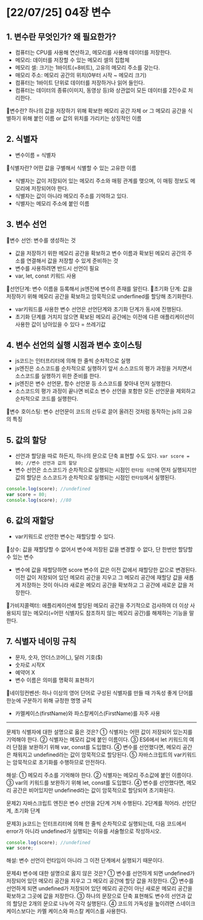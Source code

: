 # [22/07/25] 04장 변수

## 1. 변수란 무엇인가? 왜 필요한가?<br>

- 컴퓨터는 CPU를 사용해 연산하고, 메모리를 사용해 데이터를 저장한다.
- 메모리: 데이터를 저장할 수 있는 메모리 셀의 집합체
- 메모리 셀: 크기는 1바이트(=8비트), 고유의 메모리 주소를 갖는다.
- 매모리 주소: 메모리 공간의 위치(0부터 시작 ~ 메모리 크기)
- 컴퓨터는 1바이트 단위로 데이터를 저장하거나 읽어 들인다.
- 컴퓨터는 데이터의 종류(이미지, 동영상 등)와 상관없이 모든 데이터를 2진수로 처리한다.

📌변수란? 하나의 값을 저장하기 위해 확보한 메모리 공간 자체 or 그 메모리 공간을 식별하기 위해 붙인 이름 or 값의 위치를 가리키는 상징적인 이름

## 2. 식별자

- 변수이름 = 식별자

📌식별자란? 어떤 값을 구별해서 식별할 수 있는 고유한 이름

- 식별자는 값이 저장되어 있는 메모리 주소와 매핑 관계를 맺으며, 이 매핑 정보도 메모리에 저장되어야 한다.
- 식별자는 값이 아니라 메모리 주소를 기억하고 있다.
- 식별자는 메모리 주소에 붙인 이름

## 3. 변수 선언

📌변수 선언: 변수를 생성하는 것

- 값을 저장하기 위한 메모리 공간을 확보하고 변수 이름과 확보된 메모리 공간의 주소를 연결해서 값을 저장할 수 있게 준비하는 것
- 변수를 사용하려면 반드시 선언이 필요
- var, let, const 키워드 사용

📌선언단계: 변수 이름을 등록해서 js엔진에 변수의 존재를 알린다.
📌초기화 단계: 값을 저장하기 위해 메모리 공간을 확보하고 암묵적으로 underfined를 할당해 초기화한다.

- var키워드를 사용한 변수 선언은 선언단계와 초기화 단계가 동시에 진행된다.
- 초기화 단계를 거치지 않으면 확보된 메모리 공간에는 이전에 다른 애플리케이션이 사용한 값이 남아있을 수 있다 = 쓰레기값

## 4. 변수 선언의 실행 시점과 변수 호이스팅

- js코드는 인터프리터에 의해 한 줄씩 순차적으로 실행
- js엔진은 소스코드를 순차적으로 실행하기 앞서 소스코드의 평가 과정을 거치면서 소스코드를 실행하기 위한 준비를 한다.
- js엔진은 변수 선언문, 함수 선언문 등 소스코드를 찾아내 먼저 실행한다.
- 소스코드의 평가 과정이 끝나면 비로소 변수 선언을 포함한 모든 선언문을 제외하고 순차적으로 코드를 실행한다.

📌변수 호이스팅: 변수 선언문이 코드의 선두로 끌어 올려진 것처럼 동작하는 js의 고유의 특징

## 5. 값의 할당

- 선언과 할당을 따로 하든지, 하나의 문으로 단축 표현할 수도 있다.
  `var score = 80; //변수 선언과 값의 할당`
- 변수 선언은 소스코드가 순차적으로 실행되는 시점인 `런타임 이전`에 먼저 실행되지만 값의 할당은 소스코드가 순차적으로 실행되는 시점인 `런타임`에서 실행된다.

```javascript
console.log(score); //undefined
var score = 80;
console.log(score); //80
```

## 6. 값의 재할당

- var키워드로 선언한 변수는 재할당할 수 있다.

📌상수: 값을 재할당할 수 없어서 변수에 저장된 값을 변경할 수 없다, 단 한번만 할당할 수 있는 변수

- 변수에 값을 재할당하면 score 변수의 값은 이전 값에서 재할당한 값으로 변경된다. 이전 값이 저장되어 있던 메모리 공간을 지우고 그 메모리 공간에 재할당 값을 새롭게 저장하는 것이 아니라 새로운 메모리 공간을 확보하고 그 공간에 새로운 값을 저장한다.

📌가비지콜렉터: 애플리케이션에 할당된 메모리 공간을 주기적으로 검사하여 더 이상 사용되지 않는 메모리(=어떤 식별자도 참조하지 않는 메모리 공간)를 해제하는 기능을 말한다.

## 7. 식별자 네이밍 규칙

- 문자, 숫자, 언더스코어(\_), 달러 기호($)
- 숫자로 시작X
- 예약어 X
- 변수 이름은 의미를 명확히 표현하기

📌네이밍컨벤션: 하나 이상의 영어 단어로 구성된 식별자를 만들 때 가독성 좋게 단어를 한눈에 구분하기 위해 규정한 명명 규칙

- 카멜케이스(firstName)와 파스칼케이스(FirstName)를 자주 사용

<hr>

문제1) 식별자에 대한 설명으로 옳은 것은?
① 식별자는 어떤 값이 저장되어 있는지를 기억해야 한다.
② 식별자는 메모리 값에 붙인 이름이다.
③ ES6에서 let 키워드의 여러 단점을 보완하기 위해 var, const를 도입했다.
④ 변수를 선언했다면, 메모리 공간은 채워지고 undefined라는 값이 암묵적으로 할당된다.
⑤ 자바스크립트의 var키워드는 암묵적으로 초기화를 수행하므로 안전하다.

해설:
① 메모리 주소를 기억해야 한다.
② 식별자는 메모리 주소값에 붙인 이름이다.
③ var의 키워드를 보완하기 위해 let, const를 도입했다.
④ 변수를 선언했다면, 메모리 공간은 비어있지만 undefined라는 값이 암묵적으로 할당되어 초기화된다.

문제2) 자바스크립트 엔진은 변수 선언을 2단계 거쳐 수행된다. 2단계를 적어라.
선언단계, 초기화 단계

문제3) js코드는 인터프리터에 의해 한 줄씩 순차적으로 실행되는데, 다음 코드에서 error가 아니라 undefined가 실행되는 이유를 서술형으로 작성하시오.

```javascript
console.log(score); //undefined
var score;
```

해설: 변수 선언이 런타임이 아니라 그 이전 단계에서 실행되기 때문이다.

문제4) 변수에 대한 설명으로 옳지 않은 것은?
① 변수를 선언하게 되면 undefined가 저장되어 있던 메모리 공간을 지우고 그 메모리 공간에 할당 값을 저장한다.
② 변수를 선언하게 되면 undefined가 저장되어 있던 메모리 공간이 아닌 새로운 메모리 공간을 확보하고 그곳에 값을 저장한다.
③ 하나의 문장으로 단축 표현해도 변수의 선언과 값의 할당은 2개의 문으로 나누어 각각 실행된다.
④ 코드의 가독성을 높이려면 스네이크 케이스보다는 카멜 케이스와 파스칼 케이스를 사용한다.
